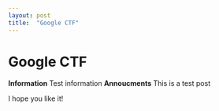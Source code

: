 ```yaml
---
layout: post
title:  "Google CTF"
---
```


# Google CTF

**Information**
Test information
**Annoucments**
This is a test post

I hope you like it!